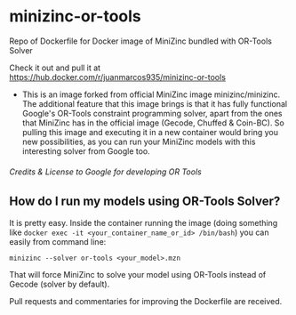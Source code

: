 # minizinc-or-tools
Repo of Dockerfile for Docker image of MiniZinc bundled with OR-Tools Solver

Check it out and pull it at https://hub.docker.com/r/juanmarcos935/minizinc-or-tools

* This is an image forked from official MiniZinc image minizinc/minizinc. The additional feature that this image brings is that it has fully functional Google's OR-Tools constraint programming solver, apart from the ones that MiniZinc has in the official image (Gecode, Chuffed & Coin-BC). So pulling this image and executing it in a new container would bring you new possibilities, as you can run your MiniZinc models with this interesting solver from Google too.

###### Credits & License to Google for developing OR Tools

## How do I run my models using OR-Tools Solver?

It is pretty easy. Inside the container running the image (doing something like `docker exec -it <your_container_name_or_id> /bin/bash`) you can easily from command line:

`minizinc --solver or-tools <your_model>.mzn`

That will force MiniZinc to solve your model using OR-Tools instead of Gecode (solver by default).

Pull requests and commentaries for improving the Dockerfile are received.
